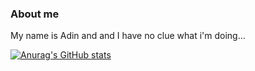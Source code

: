 ### About me
My name is Adin and and I have no clue what i'm doing...

[![Anurag's GitHub stats](https://github-readme-stats.vercel.app/api?username=tappineapple)](https://github.com/anuraghazra/github-readme-stats)
